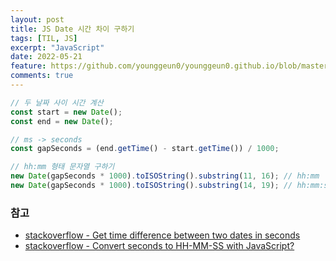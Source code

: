 ```yaml
---
layout: post
title: JS Date 시간 차이 구하기
tags: [TIL, JS]
excerpt: "JavaScript"
date: 2022-05-21
feature: https://github.com/younggeun0/younggeun0.github.io/blob/master/_posts/img/til/til.png?raw=true
comments: true
---
```


```js
// 두 날짜 사이 시간 계산
const start = new Date();
const end = new Date();

// ms -> seconds
const gapSeconds = (end.getTime() - start.getTime()) / 1000;

// hh:mm 형태 문자열 구하기
new Date(gapSeconds * 1000).toISOString().substring(11, 16); // hh:mm
new Date(gapSeconds * 1000).toISOString().substring(14, 19); // hh:mm:ss
```

### 참고

-   [stackoverflow - Get time difference between two dates in seconds](https://stackoverflow.com/questions/13894632/get-time-difference-between-two-dates-in-seconds/13894670#13894670)
-   [stackoverflow - Convert seconds to HH-MM-SS with JavaScript?](https://stackoverflow.com/questions/1322732/convert-seconds-to-hh-mm-ss-with-javascript/1322771#1322771)
